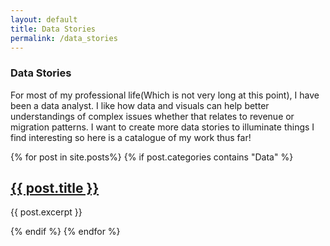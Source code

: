 ```yaml
---
layout: default
title: Data Stories
permalink: /data_stories
---
```

<h3>Data Stories</h3>

<p>For most of my professional life(Which is not very long at this point), I have been a data analyst. I like how data and visuals can help better understandings of complex issues whether that relates to revenue or migration patterns. I want to create more data stories to illuminate things I find interesting so here is a catalogue of my work thus far!</p>
{% for post in site.posts%}
{% if post.categories contains "Data" %}
<h2><a href="{{ post.url }}">{{ post.title }}</a></h2>
<p>{{ post.excerpt }}</p>
{% endif %}
{% endfor %}
